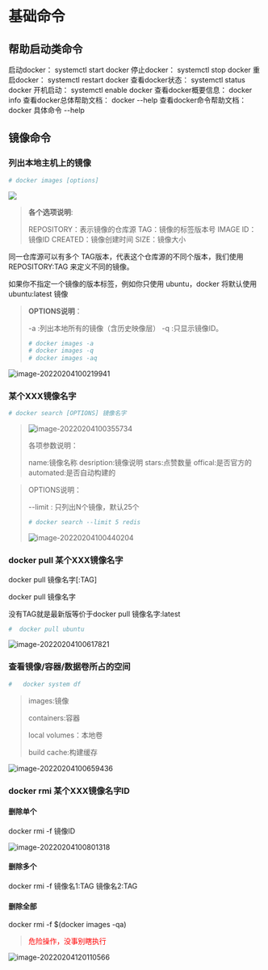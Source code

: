 # 基础命令

## 帮助启动类命令

启动docker： systemctl start docker
停止docker： systemctl stop docker
重启docker： systemctl restart docker
查看docker状态： systemctl status docker
开机启动： systemctl enable docker
查看docker概要信息： docker info
查看docker总体帮助文档： docker --help
查看docker命令帮助文档： docker 具体命令 --help

##  镜像命令

###  列出本地主机上的镜像

```sh
# docker images [options]
```

![](https://cdn.jsdelivr.net/gh/fhwlnetwork/blos_imgs/img/20220204100006.png)

>**各个选项说明**:
>
>REPOSITORY：表示镜像的仓库源
>TAG：镜像的标签版本号
>IMAGE ID：镜像ID
>CREATED：镜像创建时间
>SIZE：镜像大小

 同一仓库源可以有多个 TAG版本，代表这个仓库源的不同个版本，我们使用 REPOSITORY:TAG 来定义不同的镜像。

如果你不指定一个镜像的版本标签，例如你只使用 ubuntu，docker 将默认使用 ubuntu:latest 镜像

>  **OPTIONS说明**：
>
>   -a :列出本地所有的镜像（含历史映像层）
>    -q :只显示镜像ID。
>
>```sh
># docker images -a
># docker images -q
># docker images -aq
>
>```
>
>

![image-20220204100219941](https://cdn.jsdelivr.net/gh/fhwlnetwork/blos_imgs/img/image-20220204100219941.png)

###  某个XXX镜像名字

```sh
# docker search [OPTIONS] 镜像名字
```

> ![image-20220204100355734](https://cdn.jsdelivr.net/gh/fhwlnetwork/blos_imgs/img/image-20220204100355734.png)
>
> 各项参数说明：
>
> name:镜像名称
> desription:镜像说明
> stars:点赞数量
> offical:是否官方的
> automated:是否自动构建的

>OPTIONS说明：
>
> --limit : 只列出N个镜像，默认25个
>
>```sh
># docker search --limit 5 redis
>```
>
>![image-20220204100440204](https://cdn.jsdelivr.net/gh/fhwlnetwork/blos_imgs/img/image-20220204100440204.png)



###   docker pull 某个XXX镜像名字

 docker pull 镜像名字[:TAG]

docker pull 镜像名字

 没有TAG就是最新版等价于docker pull 镜像名字:latest

```sh
#  docker pull ubuntu
```

![image-20220204100617821](https://cdn.jsdelivr.net/gh/fhwlnetwork/blos_imgs/img/image-20220204100617821.png)

###  查看镜像/容器/数据卷所占的空间

```sh
#	docker system df
```

>images:镜像
>
>containers:容器
>
>local volumes：本地卷
>
>build cache:构建缓存 

![image-20220204100659436](https://cdn.jsdelivr.net/gh/fhwlnetwork/blos_imgs/img/image-20220204100659436.png)

### docker rmi 某个XXX镜像名字ID
####  删除单个
docker rmi -f 镜像ID

![image-20220204100801318](https://cdn.jsdelivr.net/gh/fhwlnetwork/blos_imgs/img/image-20220204100801318.png)

#### 删除多个
docker rmi -f 镜像名1:TAG 镜像名2:TAG
#### 删除全部
docker rmi -f $(docker images -qa)

> <a style="color:red;">危险操作，没事别瞎执行</a>

![image-20220204120110566](https://cdn.jsdelivr.net/gh/fhwlnetwork/blos_imgs/img/image-20220204120110566.png)